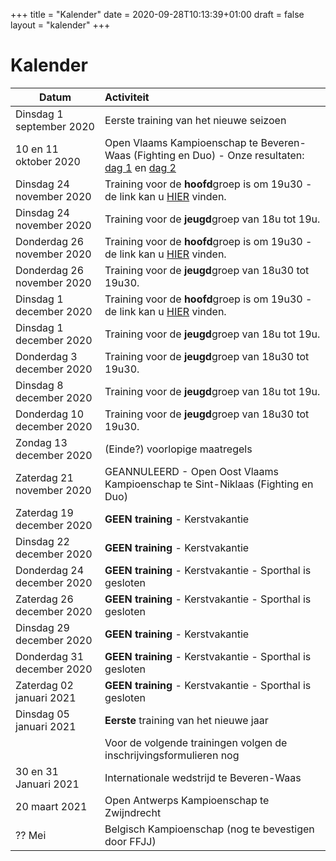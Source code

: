+++
title = "Kalender"
date = 2020-09-28T10:13:39+01:00
draft = false
layout = "kalender"
+++
# Kalender
| Datum                                     | Activiteit                                                                                       |
| ------------------------------------------|:-------------------------------------------------------------------------------------------------|
| Dinsdag 1 september 2020                  | Eerste training van het nieuwe seizoen                                                           | 
| 10 en 11 oktober 2020                      | Open Vlaams Kampioenschap te Beveren-Waas (Fighting en Duo) - Onze resultaten: [dag 1](https://www.jujitsukeerbergen.be/nieuws/2020/10/10/open-vlaams-kampioenschap-ju-jitsu-2020---dag-1/) en [dag 2](https://www.jujitsukeerbergen.be/nieuws/2020/10/11/open-vlaams-kampioenschap-ju-jitsu-2020---dag-2/)                                      |
| Dinsdag 24 november 2020                  | Training voor de **hoofd**groep is om 19u30 - de link kan u [HIER](https://youtu.be/t8dM43_IGs8) vinden.|
| Dinsdag 24 november 2020                  | Training voor de **jeugd**groep van 18u tot 19u.|
| Donderdag 26 november 2020                  | Training voor de **hoofd**groep is om 19u30 - de link kan u [HIER](https://youtu.be/-sX_gINBH2w) vinden.|
| Donderdag 26 november 2020                | Training voor de **jeugd**groep van 18u30 tot 19u30.|
| Dinsdag 1 december 2020                  | Training voor de **hoofd**groep is om 19u30 - de link kan u [HIER](https://youtu.be/cTUuaSkIBd8) vinden.|
| Dinsdag 1 december 2020                   | Training voor de **jeugd**groep van 18u tot 19u.|
| Donderdag 3 december 2020                 | Training voor de **jeugd**groep van 18u30 tot 19u30.|
| Dinsdag 8 december 2020                   | Training voor de **jeugd**groep van 18u tot 19u.|
| Donderdag 10 december 2020                | Training voor de **jeugd**groep van 18u30 tot 19u30.|
| Zondag 13 december 2020                 | (Einde?) voorlopige maatregels|
| Zaterdag 21 november 2020                 | GEANNULEERD - Open Oost Vlaams Kampioenschap te Sint-Niklaas (Fighting en Duo)                                 |
| Zaterdag 19 december 2020                  | **GEEN training** - Kerstvakantie |
| Dinsdag 22 december 2020                  | **GEEN training** - Kerstvakantie |
| Donderdag 24 december 2020                | **GEEN training** - Kerstvakantie - Sporthal is gesloten |
| Zaterdag 26 december 2020                 | **GEEN training** - Kerstvakantie - Sporthal is gesloten |
| Dinsdag 29 december 2020                  | **GEEN training** - Kerstvakantie |
| Donderdag 31 december 2020                | **GEEN training** - Kerstvakantie - Sporthal is gesloten |
| Zaterdag 02 januari 2021                  | **GEEN training** - Kerstvakantie - Sporthal is gesloten |
| Dinsdag 05 januari 2021                  | **Eerste** training van het nieuwe jaar|
||Voor de volgende trainingen volgen de inschrijvingsformulieren nog|
|30 en 31 Januari 2021                      | Internationale wedstrijd te Beveren-Waas                                                         |
|20 maart 2021                              | Open Antwerps Kampioenschap te Zwijndrecht                                                       |
|?? Mei                                     | Belgisch Kampioenschap (nog te bevestigen door FFJJ)                                             |



